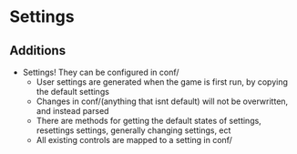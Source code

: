 # Settings

## Additions

- Settings! They can be configured in conf/
  - User settings are generated when the game is first run, by copying the default settings
  - Changes in conf/(anything that isnt default) will not be overwritten, and instead parsed
  - There are methods for getting the default states of settings, resettings settings, generally changing settings, ect
  - All existing controls are mapped to a setting in conf/
